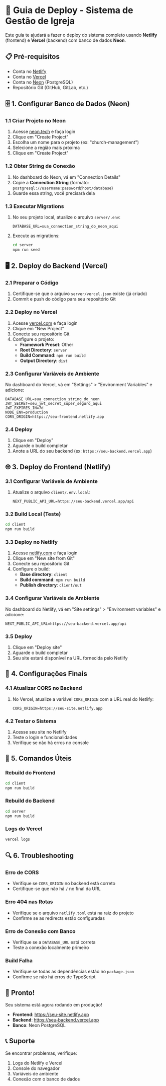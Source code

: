 # 🚀 Guia de Deploy - Sistema de Gestão de Igreja

Este guia te ajudará a fazer o deploy do sistema completo usando **Netlify** (frontend) e **Vercel** (backend) com banco de dados **Neon**.

## 📋 Pré-requisitos

- Conta no [Netlify](https://netlify.com)
- Conta no [Vercel](https://vercel.com)
- Conta no [Neon](https://neon.tech) (PostgreSQL)
- Repositório Git (GitHub, GitLab, etc.)

## 🗄️ 1. Configurar Banco de Dados (Neon)

### 1.1 Criar Projeto no Neon
1. Acesse [neon.tech](https://neon.tech) e faça login
2. Clique em "Create Project"
3. Escolha um nome para o projeto (ex: "church-management")
4. Selecione a região mais próxima
5. Clique em "Create Project"

### 1.2 Obter String de Conexão
1. No dashboard do Neon, vá em "Connection Details"
2. Copie a **Connection String** (formato: `postgresql://username:password@host/database`)
3. Guarde essa string, você precisará dela

### 1.3 Executar Migrations
1. No seu projeto local, atualize o arquivo `server/.env`:
   ```env
   DATABASE_URL=sua_connection_string_do_neon_aqui
   ```
2. Execute as migrations:
   ```bash
   cd server
   npm run seed
   ```

## 🖥️ 2. Deploy do Backend (Vercel)

### 2.1 Preparar o Código
1. Certifique-se que o arquivo `server/vercel.json` existe (já criado)
2. Commit e push do código para seu repositório Git

### 2.2 Deploy no Vercel
1. Acesse [vercel.com](https://vercel.com) e faça login
2. Clique em "New Project"
3. Conecte seu repositório Git
4. Configure o projeto:
   - **Framework Preset**: Other
   - **Root Directory**: `server`
   - **Build Command**: `npm run build`
   - **Output Directory**: `dist`

### 2.3 Configurar Variáveis de Ambiente
No dashboard do Vercel, vá em "Settings" > "Environment Variables" e adicione:

```env
DATABASE_URL=sua_connection_string_do_neon
JWT_SECRET=seu_jwt_secret_super_seguro_aqui
JWT_EXPIRES_IN=7d
NODE_ENV=production
CORS_ORIGIN=https://seu-frontend.netlify.app
```

### 2.4 Deploy
1. Clique em "Deploy"
2. Aguarde o build completar
3. Anote a URL do seu backend (ex: `https://seu-backend.vercel.app`)

## 🌐 3. Deploy do Frontend (Netlify)

### 3.1 Configurar Variáveis de Ambiente
1. Atualize o arquivo `client/.env.local`:
   ```env
   NEXT_PUBLIC_API_URL=https://seu-backend.vercel.app/api
   ```

### 3.2 Build Local (Teste)
```bash
cd client
npm run build
```

### 3.3 Deploy no Netlify
1. Acesse [netlify.com](https://netlify.com) e faça login
2. Clique em "New site from Git"
3. Conecte seu repositório Git
4. Configure o build:
   - **Base directory**: `client`
   - **Build command**: `npm run build`
   - **Publish directory**: `client/out`

### 3.4 Configurar Variáveis de Ambiente
No dashboard do Netlify, vá em "Site settings" > "Environment variables" e adicione:
```env
NEXT_PUBLIC_API_URL=https://seu-backend.vercel.app/api
```

### 3.5 Deploy
1. Clique em "Deploy site"
2. Aguarde o build completar
3. Seu site estará disponível na URL fornecida pelo Netlify

## 🔧 4. Configurações Finais

### 4.1 Atualizar CORS no Backend
1. No Vercel, atualize a variável `CORS_ORIGIN` com a URL real do Netlify:
   ```env
   CORS_ORIGIN=https://seu-site.netlify.app
   ```

### 4.2 Testar o Sistema
1. Acesse seu site no Netlify
2. Teste o login e funcionalidades
3. Verifique se não há erros no console

## 📝 5. Comandos Úteis

### Rebuild do Frontend
```bash
cd client
npm run build
```

### Rebuild do Backend
```bash
cd server
npm run build
```

### Logs do Vercel
```bash
vercel logs
```

## 🔍 6. Troubleshooting

### Erro de CORS
- Verifique se `CORS_ORIGIN` no backend está correto
- Certifique-se que não há `/` no final da URL

### Erro 404 nas Rotas
- Verifique se o arquivo `netlify.toml` está na raiz do projeto
- Confirme se as redirects estão configuradas

### Erro de Conexão com Banco
- Verifique se a `DATABASE_URL` está correta
- Teste a conexão localmente primeiro

### Build Falha
- Verifique se todas as dependências estão no `package.json`
- Confirme se não há erros de TypeScript

## 🎉 Pronto!

Seu sistema está agora rodando em produção! 

- **Frontend**: https://seu-site.netlify.app
- **Backend**: https://seu-backend.vercel.app
- **Banco**: Neon PostgreSQL

## 📞 Suporte

Se encontrar problemas, verifique:
1. Logs do Netlify e Vercel
2. Console do navegador
3. Variáveis de ambiente
4. Conexão com o banco de dados